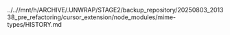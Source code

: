 ../..//mnt/h/ARCHIVE/.UNWRAP/STAGE2/backup_repository/20250803_201338_pre_refactoring/cursor_extension/node_modules/mime-types/HISTORY.md
